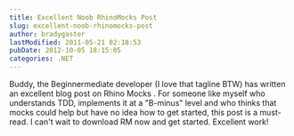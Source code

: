 ```yaml
---
title: Excellent Noob RhinoMocks Post
slug: excellent-noob-rhinomocks-post
author: bradygaster
lastModified: 2011-05-21 02:18:53
pubDate: 2012-10-05 18:15:05
categories: .NET
---
```


<p>Buddy, the Beginnermediate developer (I love that tagline BTW) has written an
  <a>excellent blog post on Rhino Mocks</a> . For someone like myself who understands TDD, implements it at a &quot;B-minus&quot; level and who thinks that mocks could help but have no idea how to get started, this post is a must-read. I can&apos;t wait to download RM now
  and get started. Excellent work!</p>
